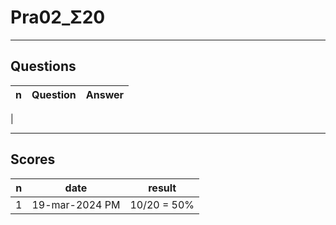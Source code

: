 # Pra02_Σ20

---

## Questions
|n|Question|Answer|
|-|--------|------|
|

---

## Scores
|n|date|result|
|-|----|------|
|1|19-mar-2024 PM|10/20 = 50%|
